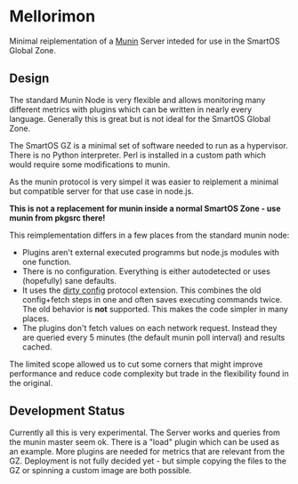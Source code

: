 # Mellorimon

Minimal reiplementation of a [Munin](http://munin-monitoring.org) Server inteded for use in the SmartOS Global Zone.

## Design

The standard Munin Node is very flexible and allows monitoring many different metrics with plugins which can be written in nearly every language.
Generally this is great but is not ideal for the SmartOS Global Zone.

The SmartOS GZ is a minimal set of software needed to run as a hypervisor.
There is no Python interpreter. Perl is installed in a custom path which would require some modifications to munin.

As the munin protocol is very simpel it was easier to reiplement a minimal but compatible server for that use case in node.js.

**This is not a replacement for munin inside a normal SmartOS Zone - use munin from pkgsrc there!**

This reimplementation differs in a few places from the standard munin node:

- Plugins aren't external executed programms but node.js modules with one function.
- There is no configuration. Everything is either autodetected or uses (hopefully) sane defaults.
- It uses the [dirty config](http://munin-monitoring.org/wiki/protocol-dirty-config) protocol extension. This combines the old config+fetch steps in one and often saves executing commands twice. The old behavior is **not** supported. This makes the code simpler in many places.
- The plugins don't fetch values on each network request. Instead they are queried every 5 minutes (the default munin poll interval) and results cached.

The limited scope allowed us to cut some corners that might improve performance and reduce code complexity but trade in the flexibility found in the original.


## Development Status

Currently all this is very experimental.
The Server works and queries from the munin master seem ok.
There is a "load" plugin which can be used as an example.
More plugins are needed for metrics that are relevant from the GZ.
Deployment is not fully decided yet - but simple copying the files to the GZ or spinning a custom image are both possible.
